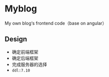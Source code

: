 # Myblog
My own blog‘s frontend code（base on angular）
## Design
* 确定前端框架
* 确定后端框架
* 完成服务器的选择
* `ddl:7.10`
